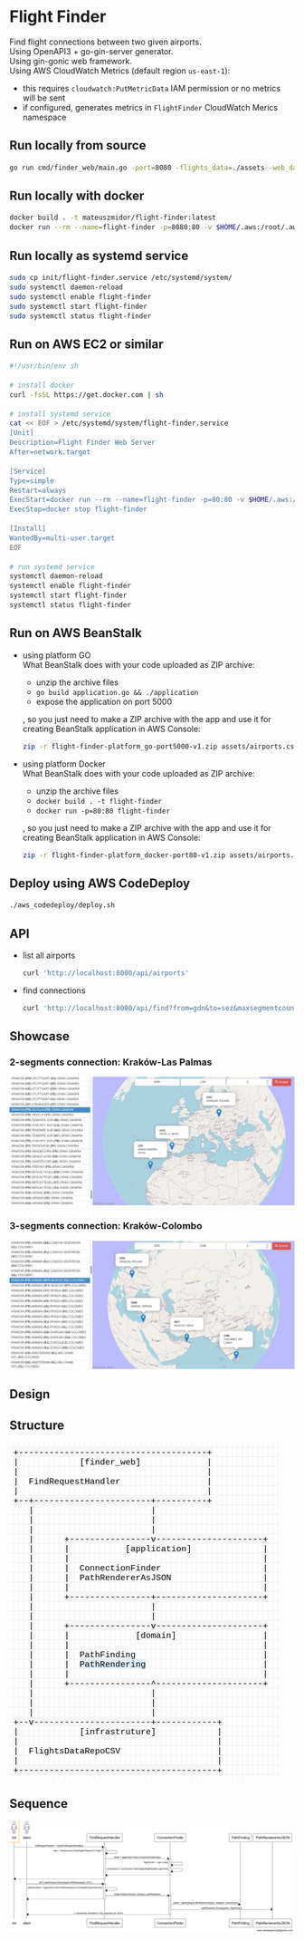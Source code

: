 # Flight Finder

Find flight connections between two given airports.  
Using OpenAPI3 + go-gin-server generator.  
Using gin-gonic web framework.   
Using AWS CloudWatch Metrics (default region `us-east-1`):
- this requires `cloudwatch:PutMetricData` IAM permission or no metrics will be sent
- if configured, generates metrics in `FlightFinder` CloudWatch Merics namespace

## Run locally from source

```sh
go run cmd/finder_web/main.go -port=8080 -flights_data=./assets -web_data=./web -aws_region=us-east-1
```

## Run locally with docker

```sh
docker build . -t mateuszmidor/flight-finder:latest
docker run --rm --name=flight-finder -p=8080:80 -v $HOME/.aws:/root/.aws mateuszmidor/flight-finder:latest
```

## Run locally as systemd service

```sh
sudo cp init/flight-finder.service /etc/systemd/system/
sudo systemctl daemon-reload 
sudo systemctl enable flight-finder
sudo systemctl start flight-finder
sudo systemctl status flight-finder
```

## Run on AWS EC2 or similar

```sh
#!/usr/bin/env sh

# install docker
curl -fsSL https://get.docker.com | sh

# install systemd service
cat << EOF > /etc/systemd/system/flight-finder.service
[Unit] 
Description=Flight Finder Web Server 
After=network.target 

[Service] 
Type=simple 
Restart=always  
ExecStart=docker run --rm --name=flight-finder -p=80:80 -v $HOME/.aws:/root/.aws mateuszmidor/flight-finder:latest
ExecStop=docker stop flight-finder 
                                   
[Install] 
WantedBy=multi-user.target
EOF

# run systemd service
systemctl daemon-reload    
systemctl enable flight-finder
systemctl start flight-finder
systemctl status flight-finder
```

## Run on AWS BeanStalk

- using platform GO  
    What BeanStalk does with your code uploaded as ZIP archive:
    - unzip the archive files
    - `go build application.go && ./application`
    - expose the application on port 5000

    , so you just need to make a ZIP archive with the app and use it for creating BeanStalk application in AWS Console:

    ```sh
    zip -r flight-finder-platform_go-port5000-v1.zip assets/airports.csv.gz assets/nations.csv.gz assets/segments.csv.gz go.mod go.sum web/ pkg/ cmd/ application.go
    ```
- using platform Docker  
    What BeanStalk does with your code uploaded as ZIP archive:
    - unzip the archive files
    - `docker build . -t flight-finder`
    - `docker run -p=80:80 flight-finder`

    , so you just need to make a ZIP archive with the app and use it for creating BeanStalk application in AWS Console:
    ```sh
    zip -r flight-finder-platform_docker-port80-v1.zip assets/airports.csv.gz assets/nations.csv.gz assets/segments.csv.gz go.mod go.sum web/ scripts/ api/ pkg/ cmd/ Dockerfile
    ``` 

## Deploy using AWS CodeDeploy

```sh
./aws_codedeploy/deploy.sh
```

## API

- list all airports
    ```sh
    curl 'http://localhost:8080/api/airports'
    ```

- find connections
    ```sh 
    curl 'http://localhost:8080/api/find?from=gdn&to=sez&maxsegmentcount=2'
    ```

## Showcase

### 2-segments connection: Kraków-Las Palmas

![Kraków-Sevilla-Las Palmas](./website/krk-svq-lpa.png)

### 3-segments connection: Kraków-Colombo

![Kraków-Amman-Muscat-Colombo](./website/krk-amm-mct-cmb.png)


## Design

## Structure

![Logo](website/structure.png)

## Sequence

![Logo](website/sequence.png)